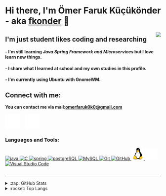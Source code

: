 # Hi there, I'm Ömer Faruk Küçükönder - aka [fkonder][github] 👋 
<img align="right" src="https://visitor-badge.laobi.icu/badge?page_id=fkonder.fkonder">

## I'm just student likes coding and researching

#### - I'm still learning *Java Spring Framework and Microservices* but I love learn new things.
#### - I share what I learned at school and my own studies in this profile.
#### - I'm currently using Ubuntu with GnomeWM.

## Connect with me:

**You can contact me via mail:omerfaruk0k0@gmail.com**

[![website](./img/linkedin-dark.svg)](https://www.linkedin.com/in/%C3%B6mer-faruk-k%C3%BC%C3%A7%C3%BCk%C3%B6nder-69642b1bb#gh-light-mode-only#gh-dark-mode-only)
&nbsp;&nbsp;
[![website](./img/instagram-dark.svg)](https://instagram.com/omerfaruk.k0)

### Languages and Tools:




  <a href="https://www.java.com/" target="_blank" rel="noreferrer">
    <img src="https://upload.wikimedia.org/wikipedia/tr/2/2e/Java_Logo.svg" alt="java" width="40" height="40"/>
  </a>
  <a href="https://en.wikipedia.org/wiki/C_(programming_language)" target="_blank" rel="noreferrer">
    <img src="https://cdn.jsdelivr.net/gh/devicons/devicon/icons/c/c-original.svg"  alt="C" width="40" height="40"/>
  </a>
  <a href="https://spring.io/" target="_blank" rel="noreferrer">
    <img src="https://spring.io/images/spring-logo-9146a4d3298760c2e7e49595184e1975.svg" alt="spring" width="60" height="40"/>
  </a>
  <a href="https://www.postgresql.org/" target="_blank" rel="noreferrer">
    <img src="https://www.postgresql.org/media/img/about/press/elephant.png" alt="postgreSQL" width="40" height="40"/>
  </a>
  <a href="https://www.mysql.com" target="_blank" rel="noreferrer">
    <img src="https://cdn.jsdelivr.net/gh/devicons/devicon/icons/mysql/mysql-original.svg"  alt="MySQL" width="40" height="40"/>
  </a>
  <a href="https://git-scm.com" target="_blank" rel="noreferrer">
    <img src="https://cdn.jsdelivr.net/gh/devicons/devicon/icons/git/git-original.svg"  alt="Git" width="40" height="40"/>
  </a>
  <a href="https://github.com/fkonder" target="_blank" rel="noreferrer">
    <img src="https://user-images.githubusercontent.com/3369400/139447912-e0f43f33-6d9f-45f8-be46-2df5bbc91289.png"  alt="GitHub" width="40" height="40"/>
  </a>
  <a href="https://www.linux.org/" target="_blank" rel="noreferrer">
    <img src="https://raw.githubusercontent.com/devicons/devicon/master/icons/linux/linux-original.svg" alt="linux" width="40" height="40"/>
  </a>
  <a href="" target="_blank" rel="noreferrer">
    <img src="./img/terminal-dark.svg"  alt="Terminal" width="40" height="40"/>
  </a>
  <a href="https://code.visualstudio.com" target="_blank" rel="noreferrer">
    <img src="https://cdn.jsdelivr.net/gh/devicons/devicon/icons/vscode/vscode-original.svg"  alt="Visual Studio Code" width="40" height="40"/>
  </a>

<br />
<br />

---

<details>
  <summary>:zap: GitHub Stats</summary>
 <img align="left" alt="fkonders's GitHub Stats" src="https://github-readme-stats.vercel.app/api?username=fkonder&show_icons=true&hide_border=false&title_color=ff652f&icon_color=FFE400&bg_color=09131B&text_color=ffffff&border_color=0c1a25" />
  

</details>

<details>
  <summary>:rocket: Top Langs</summary>
  
  <img align="left" alt="fkonders's GitHub Stats" src="https://github-readme-stats-eight-theta.vercel.app/api/top-langs/?username=fkonder&layout=compact&langs_count=8&theme=tokyonight" />
  
</details>




[github]: https://github.com/fkonder 
[instagram]: https://instagram.com/omerfaruk.k0
[linkedin]: https://www.linkedin.com/in/%C3%B6mer-faruk-k%C3%BC%C3%A7%C3%BCk%C3%B6nder-69642b1bb/
